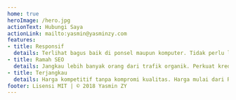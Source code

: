 ```yaml
---
home: true
heroImage: /hero.jpg
actionText: Hubungi Saya
actionLink: mailto:yasmin@yasminzy.com
features:
- title: Responsif
  details: Terlihat bagus baik di ponsel maupun komputer. Tidak perlu lagi zoom in.
- title: Ramah SEO
  details: Jangkau lebih banyak orang dari trafik organik. Perkuat kredibilitas merk Anda.
- title: Terjangkau
  details: Harga kompetitif tanpa kompromi kualitas. Harga mulai dari Rp 1,5jt.
footer: Lisensi MIT | © 2018 Yasmin ZY
---
```


